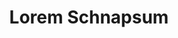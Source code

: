 ---
index: 520
type_of_section: "fullimage"
title: "Lorem Schnapsum"
sub-title: "S'guelt Chulia Roberstau morbi tellus schneck quam, geht's sit kartoffelsalad dolor Gal."
text:
   position: 9
   background: "dark"
image:
  file: "assets/images/drone-fp-a.jpg"
  description: "Lorem schnapsum"
  author: "Yves Klein"
  author_link: 
---